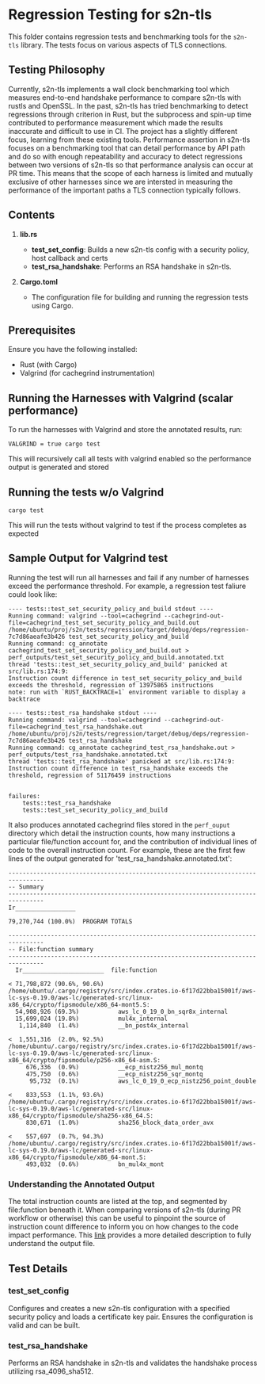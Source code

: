 # Regression Testing for s2n-tls

This folder contains regression tests and benchmarking tools for the `s2n-tls` library. The tests focus on various aspects of TLS connections.

## Testing Philosophy

Currently, s2n-tls implements a wall clock benchmarking tool which measures end-to-end handshake performance to compare s2n-tls with rustls and OpenSSL. In the past, s2n-tls has tried benchmarking to detect regressions through criterion in Rust, but the subprocess and spin-up time contributed to performance measurement which made the results inaccurate and difficult to use in CI. The project has a slightly different focus, learning from these existing tools. Performance assertion in s2n-tls focuses on a benchmarking tool that can detail performance by API path and do so with enough repeatability and accuracy to detect regressions between two versions of s2n-tls so that performance analysis can occur at PR time. This means that the scope of each harness is limited and mutually exclusive of other harnesses since we are intersted in measuring the performance of the important paths a TLS connection typically follows. 
## Contents

1. **lib.rs**
   - **test_set_config**: Builds a new s2n-tls config with a security policy, host callback and certs
   - **test_rsa_handshake**: Performs an RSA handshake in s2n-tls.

2. **Cargo.toml**
   - The configuration file for building and running the regression tests using Cargo.


## Prerequisites

Ensure you have the following installed:
- Rust (with Cargo)
- Valgrind (for cachegrind instrumentation)

## Running the Harnesses with Valgrind (scalar performance)
To run the harnesses with Valgrind and store the annotated results, run:

```
VALGRIND = true cargo test
```

This will recursively call all tests with valgrind enabled so the performance output is generated and stored
## Running the tests w/o Valgrind

```
cargo test
```

This will run the tests without valgrind to test if the process completes as expected
## Sample Output for Valgrind test

Running the test will run all harnesses and fail if any number of harnesses exceed the performance threshold. For example, a regression test faliure could look like:
```
---- tests::test_set_security_policy_and_build stdout ----
Running command: valgrind --tool=cachegrind --cachegrind-out-file=cachegrind_test_set_security_policy_and_build.out /home/ubuntu/proj/s2n/tests/regression/target/debug/deps/regression-7c7d86aeafe3b426 test_set_security_policy_and_build
Running command: cg_annotate cachegrind_test_set_security_policy_and_build.out > perf_outputs/test_set_security_policy_and_build.annotated.txt
thread 'tests::test_set_security_policy_and_build' panicked at src/lib.rs:174:9:
Instruction count difference in test_set_security_policy_and_build exceeds the threshold, regression of 13975865 instructions
note: run with `RUST_BACKTRACE=1` environment variable to display a backtrace

---- tests::test_rsa_handshake stdout ----
Running command: valgrind --tool=cachegrind --cachegrind-out-file=cachegrind_test_rsa_handshake.out /home/ubuntu/proj/s2n/tests/regression/target/debug/deps/regression-7c7d86aeafe3b426 test_rsa_handshake
Running command: cg_annotate cachegrind_test_rsa_handshake.out > perf_outputs/test_rsa_handshake.annotated.txt
thread 'tests::test_rsa_handshake' panicked at src/lib.rs:174:9:
Instruction count difference in test_rsa_handshake exceeds the threshold, regression of 51176459 instructions


failures:
    tests::test_rsa_handshake
    tests::test_set_security_policy_and_build
```

It also produces annotated cachegrind files stored in the `perf_ouput` directory which detail the instruction counts, how many instructions a particular file/function account for, and the contribution of individual lines of code to the overall instruction count. For example, these are the first few lines of the output generated for 'test_rsa_handshake.annotated.txt':

```
--------------------------------------------------------------------------------
-- Summary
--------------------------------------------------------------------------------
Ir_________________ 

79,270,744 (100.0%)  PROGRAM TOTALS

--------------------------------------------------------------------------------
-- File:function summary
--------------------------------------------------------------------------------
  Ir_______________________  file:function

< 71,798,872 (90.6%, 90.6%)  /home/ubuntu/.cargo/registry/src/index.crates.io-6f17d22bba15001f/aws-lc-sys-0.19.0/aws-lc/generated-src/linux-x86_64/crypto/fipsmodule/x86_64-mont5.S:
  54,908,926 (69.3%)           aws_lc_0_19_0_bn_sqr8x_internal
  15,699,024 (19.8%)           mul4x_internal
   1,114,840  (1.4%)           __bn_post4x_internal

<  1,551,316  (2.0%, 92.5%)  /home/ubuntu/.cargo/registry/src/index.crates.io-6f17d22bba15001f/aws-lc-sys-0.19.0/aws-lc/generated-src/linux-x86_64/crypto/fipsmodule/p256-x86_64-asm.S:
     676,336  (0.9%)           __ecp_nistz256_mul_montq
     475,750  (0.6%)           __ecp_nistz256_sqr_montq
      95,732  (0.1%)           aws_lc_0_19_0_ecp_nistz256_point_double

<    833,553  (1.1%, 93.6%)  /home/ubuntu/.cargo/registry/src/index.crates.io-6f17d22bba15001f/aws-lc-sys-0.19.0/aws-lc/generated-src/linux-x86_64/crypto/fipsmodule/sha256-x86_64.S:
     830,671  (1.0%)           sha256_block_data_order_avx

<    557,697  (0.7%, 94.3%)  /home/ubuntu/.cargo/registry/src/index.crates.io-6f17d22bba15001f/aws-lc-sys-0.19.0/aws-lc/generated-src/linux-x86_64/crypto/fipsmodule/x86_64-mont.S:
     493,032  (0.6%)           bn_mul4x_mont

```

### Understanding the Annotated Output
The total instruction counts are listed at the top, and segmented by file:function beneath it. When comparing versions of s2n-tls (during PR workflow or otherwise) this can be useful to pinpoint the source of instruction count difference to inform you on how changes to the code impact performance. This [link](https://valgrind.org/docs/manual/cg-manual.html#cg-manual.running-cg_annotate:~:text=Information%20Source%20Code%20Documentation%20Contact%20How%20to%20Help%20Gallery,5.2.3.%C2%A0Running%20cg_annotate,-Before%20using%20cg_annotate) provides a more detailed description to fully understand the output file. 

## Test Details

### test_set_config

Configures and creates a new s2n-tls configuration with a specified security policy and loads a certificate key pair. Ensures the configuration is valid and can be built.

### test_rsa_handshake

Performs an RSA handshake in s2n-tls and validates the handshake process utilizing rsa_4096_sha512.
